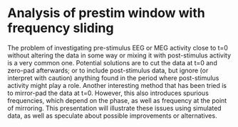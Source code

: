 # Analysis of prestim window with frequency sliding

The problem of investigating pre-stimulus EEG or MEG activity close to t=0 without altering the data in some way or mixing it with post-stimulus activity is a very common one. Potential solutions are to cut the data at t=0 and zero-pad afterwards; or to include post-stimulus data, but ignore (or interpret with caution) anything found in the period where post-stimulus activity might play a role. Another interesting method that has been tried is to mirror-pad the data at t=0. However, this also introduces spurious frequencies, which depend on the phase, as well as frequency at the point of mirroring. This presentation will illustrate these issues using simulated data, as well as speculate about possible improvements or alternatives.

